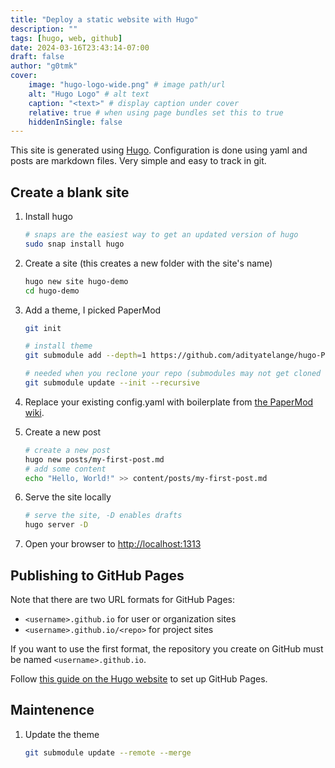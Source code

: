 ```yaml
---
title: "Deploy a static website with Hugo"
description: ""
tags: [hugo, web, github]
date: 2024-03-16T23:43:14-07:00
draft: false
author: "g0tmk"
cover:
    image: "hugo-logo-wide.png" # image path/url
    alt: "Hugo Logo" # alt text
    caption: "<text>" # display caption under cover
    relative: true # when using page bundles set this to true
    hiddenInSingle: false
---
```


This site is generated using [Hugo][hugo]. Configuration is done using yaml and posts are markdown files. Very simple and easy to track in git.

## Create a blank site

1. Install hugo

    ```bash
    # snaps are the easiest way to get an updated version of hugo
    sudo snap install hugo
    ```

1. Create a site (this creates a new folder with the site's name)

    ```bash
    hugo new site hugo-demo
    cd hugo-demo
    ```

1. Add a theme, I picked PaperMod

    ```bash
    git init

    # install theme
    git submodule add --depth=1 https://github.com/adityatelange/hugo-PaperMod.git themes/PaperMod
    
    # needed when you reclone your repo (submodules may not get cloned automatically)
    git submodule update --init --recursive
    ```

1. Replace your existing config.yaml with boilerplate from [the PaperMod wiki][papermod-wiki].

1. Create a new post

    ```bash
    # create a new post
    hugo new posts/my-first-post.md
    # add some content
    echo "Hello, World!" >> content/posts/my-first-post.md
    ```

1. Serve the site locally

    ```bash
    # serve the site, -D enables drafts
    hugo server -D
    ```

1. Open your browser to [http://localhost:1313](http://localhost:1313)

## Publishing to GitHub Pages

Note that there are two URL formats for GitHub Pages:
 - `<username>.github.io` for user or organization sites
 - `<username>.github.io/<repo>` for project sites

If you want to use the first format, the repository you create on GitHub must be named `<username>.github.io`.

Follow [this guide on the Hugo website][hugo-gh] to set up GitHub Pages.

## Maintenence

1. Update the theme

    ```bash
    git submodule update --remote --merge
    ```

<!-- links -->
[hugo]: https://gohugo.io/ "Hugo"
[papermod-wiki]: https://github.com/adityatelange/hugo-PaperMod/wiki/Installation#sample-configyml "PaperMod Wiki"
[hugo-gh]: https://gohugo.io/hosting-and-deployment/hosting-on-github/ "Hugo GitHub Pages"

